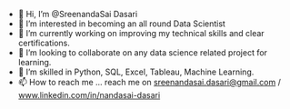 - 👋 Hi, I’m @SreenandaSai Dasari
- 👀 I’m interested in becoming an all round Data Scientist
- 🌱 I’m currently working on improving my technical skills and clear certifications.
- 💞️ I’m looking to collaborate on any data science related project for learning.
- 💞️ I’m skilled in Python, SQL, Excel, Tableau, Machine Learning.
- 📫 How to reach me ... reach me on sreenandasai.dasari@gmail.com / www.linkedin.com/in/nandasai-dasari



<!---
SreenandaSai-Dasari/SreenandaSai-Dasari is a ✨ special ✨ repository because its `README.md` (this file) appears on your GitHub profile.
You can click the Preview link to take a look at your changes.
--->
